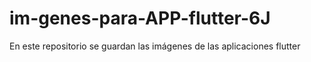 # im-genes-para-APP-flutter-6J
En este repositorio se guardan las imágenes de las aplicaciones flutter 

